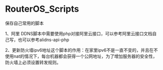 # RouterOS_Scripts
保存自己常用的脚本

1、阿里 DDNS脚本中需要使用php对接阿里云接口，可以参考阿里云接口文档自己写，也可以参考alidns-api-php

2、更新防火墙ipv6地址这个脚本的作用：在家里ipv6不是一直不变的，并且在不使用nat的情况下，每台机器都会获得一个公网地址，为了增加服务器的安全性，防火墙上必须设置转发规则。
